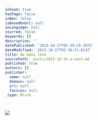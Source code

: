 ```yaml
---
inFeed: true
hasPage: false
inNav: false
isBasedOnUrl: null
inLanguage: null
starred: false
keywords: []
description: ''
datePublished: '2015-10-27T05:39:29.397Z'
dateModified: '2015-10-27T05:39:23.823Z'
title: No mans land
sourcePath: _posts/2015-10-26-a-test.md
published: true
authors: []
publisher:
  name: null
  domain: null
  url: null
  favicon: null
_type: Blurb

---
```

![](https://the-grid-user-content.s3-us-west-2.amazonaws.com/bdcce9a7-bc3f-475d-8f73-bd59e021b978.jpg)
